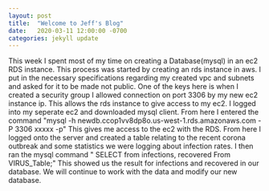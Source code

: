 ```yaml
---
layout: post
title:  "Welcome to Jeff's Blog"
date:   2020-03-11 12:00:00 -0700
categories: jekyll update
---
```

This week I spent most of my time on creating a Database(mysql) in an ec2 RDS instance. This 
process was started by creating an rds instance in aws. I put in the necessary specifications 
regarding my created vpc and subnets and asked for it to be made not public. One of the keys 
here is when I created a security group I allowed connection on port 3306 by my new ec2
instance ip. This allows the rds instance to give access to my ec2. I logged into my seperate ec2 
and downloaded mysql client. From here I entered the command "mysql -h 
newdb.ccop1vv8dp8o.us-west-1.rds.amazonaws.com -P 3306 xxxxx -p"  This gives me access to the ec2 with the RDS. From here I logged onto the server and created a table relating to the recent corona outbreak and some statistics we were logging about infection rates. I then 
ran the mysql command " SELECT from infections, recovered  From VIRUS_Table;" This showed us the result for infections and recovered in our database. We will continue to work with the data and modify our new database. 